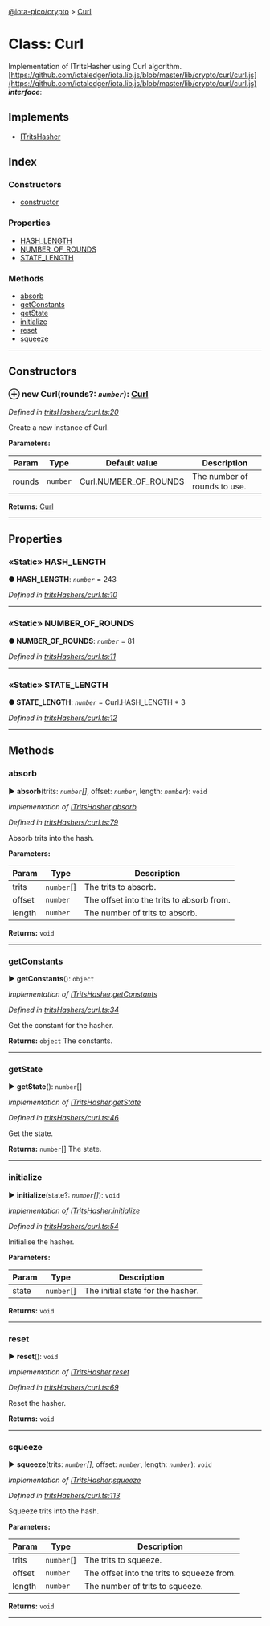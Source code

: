 [@iota-pico/crypto](../README.md) > [Curl](../classes/curl.md)



# Class: Curl


Implementation of ITritsHasher using Curl algorithm. [https://github.com/iotaledger/iota.lib.js/blob/master/lib/crypto/curl/curl.js](https://github.com/iotaledger/iota.lib.js/blob/master/lib/crypto/curl/curl.js)
*__interface__*: 


## Implements

* [ITritsHasher](../interfaces/itritshasher.md)

## Index

### Constructors

* [constructor](curl.md#constructor)


### Properties

* [HASH_LENGTH](curl.md#hash_length)
* [NUMBER_OF_ROUNDS](curl.md#number_of_rounds)
* [STATE_LENGTH](curl.md#state_length)


### Methods

* [absorb](curl.md#absorb)
* [getConstants](curl.md#getconstants)
* [getState](curl.md#getstate)
* [initialize](curl.md#initialize)
* [reset](curl.md#reset)
* [squeeze](curl.md#squeeze)



---
## Constructors
<a id="constructor"></a>


### ⊕ **new Curl**(rounds?: *`number`*): [Curl](curl.md)


*Defined in [tritsHashers/curl.ts:20](https://github.com/iotaeco/iota-pico-crypto/blob/989dccf/src/tritsHashers/curl.ts#L20)*



Create a new instance of Curl.


**Parameters:**

| Param | Type | Default value | Description |
| ------ | ------ | ------ | ------ |
| rounds | `number`  |  Curl.NUMBER_OF_ROUNDS |   The number of rounds to use. |





**Returns:** [Curl](curl.md)

---


## Properties
<a id="hash_length"></a>

### «Static» HASH_LENGTH

**●  HASH_LENGTH**:  *`number`*  = 243

*Defined in [tritsHashers/curl.ts:10](https://github.com/iotaeco/iota-pico-crypto/blob/989dccf/src/tritsHashers/curl.ts#L10)*





___

<a id="number_of_rounds"></a>

### «Static» NUMBER_OF_ROUNDS

**●  NUMBER_OF_ROUNDS**:  *`number`*  = 81

*Defined in [tritsHashers/curl.ts:11](https://github.com/iotaeco/iota-pico-crypto/blob/989dccf/src/tritsHashers/curl.ts#L11)*





___

<a id="state_length"></a>

### «Static» STATE_LENGTH

**●  STATE_LENGTH**:  *`number`*  =  Curl.HASH_LENGTH * 3

*Defined in [tritsHashers/curl.ts:12](https://github.com/iotaeco/iota-pico-crypto/blob/989dccf/src/tritsHashers/curl.ts#L12)*





___


## Methods
<a id="absorb"></a>

###  absorb

► **absorb**(trits: *`number`[]*, offset: *`number`*, length: *`number`*): `void`



*Implementation of [ITritsHasher](../interfaces/itritshasher.md).[absorb](../interfaces/itritshasher.md#absorb)*

*Defined in [tritsHashers/curl.ts:79](https://github.com/iotaeco/iota-pico-crypto/blob/989dccf/src/tritsHashers/curl.ts#L79)*



Absorb trits into the hash.


**Parameters:**

| Param | Type | Description |
| ------ | ------ | ------ |
| trits | `number`[]   |  The trits to absorb. |
| offset | `number`   |  The offset into the trits to absorb from. |
| length | `number`   |  The number of trits to absorb. |





**Returns:** `void`





___

<a id="getconstants"></a>

###  getConstants

► **getConstants**(): `object`



*Implementation of [ITritsHasher](../interfaces/itritshasher.md).[getConstants](../interfaces/itritshasher.md#getconstants)*

*Defined in [tritsHashers/curl.ts:34](https://github.com/iotaeco/iota-pico-crypto/blob/989dccf/src/tritsHashers/curl.ts#L34)*



Get the constant for the hasher.




**Returns:** `object`
The constants.






___

<a id="getstate"></a>

###  getState

► **getState**(): `number`[]



*Implementation of [ITritsHasher](../interfaces/itritshasher.md).[getState](../interfaces/itritshasher.md#getstate)*

*Defined in [tritsHashers/curl.ts:46](https://github.com/iotaeco/iota-pico-crypto/blob/989dccf/src/tritsHashers/curl.ts#L46)*



Get the state.




**Returns:** `number`[]
The state.






___

<a id="initialize"></a>

###  initialize

► **initialize**(state?: *`number`[]*): `void`



*Implementation of [ITritsHasher](../interfaces/itritshasher.md).[initialize](../interfaces/itritshasher.md#initialize)*

*Defined in [tritsHashers/curl.ts:54](https://github.com/iotaeco/iota-pico-crypto/blob/989dccf/src/tritsHashers/curl.ts#L54)*



Initialise the hasher.


**Parameters:**

| Param | Type | Description |
| ------ | ------ | ------ |
| state | `number`[]   |  The initial state for the hasher. |





**Returns:** `void`





___

<a id="reset"></a>

###  reset

► **reset**(): `void`



*Implementation of [ITritsHasher](../interfaces/itritshasher.md).[reset](../interfaces/itritshasher.md#reset)*

*Defined in [tritsHashers/curl.ts:69](https://github.com/iotaeco/iota-pico-crypto/blob/989dccf/src/tritsHashers/curl.ts#L69)*



Reset the hasher.




**Returns:** `void`





___

<a id="squeeze"></a>

###  squeeze

► **squeeze**(trits: *`number`[]*, offset: *`number`*, length: *`number`*): `void`



*Implementation of [ITritsHasher](../interfaces/itritshasher.md).[squeeze](../interfaces/itritshasher.md#squeeze)*

*Defined in [tritsHashers/curl.ts:113](https://github.com/iotaeco/iota-pico-crypto/blob/989dccf/src/tritsHashers/curl.ts#L113)*



Squeeze trits into the hash.


**Parameters:**

| Param | Type | Description |
| ------ | ------ | ------ |
| trits | `number`[]   |  The trits to squeeze. |
| offset | `number`   |  The offset into the trits to squeeze from. |
| length | `number`   |  The number of trits to squeeze. |





**Returns:** `void`





___


